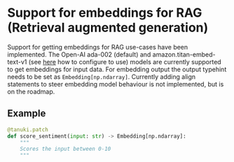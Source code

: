 # Support for embeddings for RAG (Retrieval augmented generation)

Support for getting embeddings for RAG use-cases have been implemented. The Open-AI ada-002 (default) and amazon.titan-embed-text-v1 (see [here](https://github.com/Tanuki/tanuki.py/tree/master/docs/aws_bedrock.md) how to configure to use) models are currently supported to get embeddings for input data. For embedding output the output typehint needs to be set as  `Embedding[np.ndarray]`. Currently adding align statements to steer embedding model behaviour is not implemented, but is on the roadmap. 


## Example
```python
@tanuki.patch
def score_sentiment(input: str) -> Embedding[np.ndarray]:
    """
    Scores the input between 0-10
    """
```
